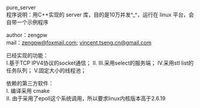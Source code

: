pure_server<br />
程序说明：用C++实现的 server 库，目的是10万并发^_^，运行在 linux 平台，会自带一个示例程序<br />

author：zengpw<br />
mail：zengpw@foxmail.com; vincent.tseng.cn@gmail.com<br />

已经实现的功能：<br />
Ⅰ.基于TCP IPV4协议的socket通信；
Ⅱ.
Ⅲ.采用select的服务端；
Ⅳ.采用stl list的任务队列；
Ⅴ.固定大小的线程池；

依赖的第三方软件：<br />
Ⅰ. 编译采用 cmake <br />
Ⅱ. 由于采用了epoll这个系统调用，所以要求linux内核版本高于2.6.19 <br />


